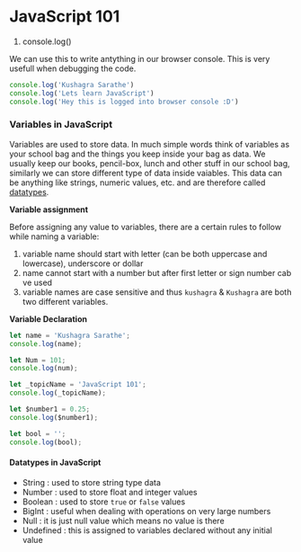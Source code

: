 # JavaScript 101

1. console.log()

We can use this to write antything in our browser console. This is very usefull when debugging the code.

```javascript
console.log('Kushagra Sarathe')
console.log('Lets learn JavaScript')
console.log('Hey this is logged into browser console :D')
``` 

### Variables in JavaScript

Variables are used to store data. In much simple words think of variables as your school bag and the things you keep inside your bag as data. We usually keep our books, pencil-box, lunch and other stuff in our school bag, similarly we can store different type of data inside vaiables. This data can be anything like strings, numeric values, etc. and are therefore called [datatypes](#Datatypes-in-JavaScript).

**Variable assignment**

Before assigning any value to variables, there are a certain rules to follow while naming a variable:

1. variable name should start with letter (can be both uppercase and lowercase), underscore or dollar
2. name cannot start with a number but after first letter or sign number cab ve used
3. variable names are case sensitive and thus `kushagra` & `Kushagra` are both two different variables.


**Variable Declaration**

```javascript
let name = 'Kushagra Sarathe';
console.log(name);

let Num = 101;
console.log(num);

let _topicName = 'JavaScript 101';
console.log(_topicName);

let $number1 = 0.25;
console.log($number1);

let bool = '';
console.log(bool);
```

#### Datatypes in JavaScript
- String : used to store string type data
- Number : used to store float and integer values
- Boolean : used to store `true` or `false` values
- BigInt : useful when dealing with operations on very large numbers
- Null : it is just null value which means no value is there
- Undefined : this is assigned to variables declared without any initial value